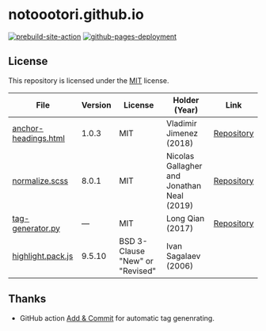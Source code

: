 # notoootori.github.io

[![prebuild-site-action](https://img.shields.io/github/workflow/status/NotoOotori/notoootori.github.io/prebuild-site?label=prebuild%20site&logo=github)](https://github.com/NotoOotori/notoootori.github.io/actions/workflows/prebuild-site.yml)
[![github-pages-deployment](https://img.shields.io/github/deployments/NotoOotori/notoootori.github.io/github-pages?label=github%20pages&logo=github)](https://github.com/NotoOotori/notoootori.github.io/deployments/activity_log?environment=github-pages)

## License

This repository is licensed under the [MIT](LICENSE.txt) license.

| File                            | Version | License                         | Holder (Year)                              | Link                                                         |
| ------------------------------- | ------- | ------------------------------- | ------------------------------------------ | ------------------------------------------------------------ |
| [anchor-headings.html](/_includes/anchor-headings.html) | 1.0.3   | MIT                             | Vladimir Jimenez (2018)                    | [Repository](https://github.com/allejo/jekyll-anchor-headings) |
| [normalize.scss](/_sass/normalize.scss)           | 8.0.1   | MIT                             | Nicolas Gallagher and Jonathan Neal (2019) | [Repository](https://github.com/necolas/normalize.css)       |
| [tag-generator.py](/tools/tag-generator.py)         | &mdash; | MIT                             | Long Qian (2017)                           | [Repository](https://github.com/qian256/qian256.github.io)   |
| [highlight.pack.js](/assets/js/highlight.pack.js)    | 9.5.10  | BSD 3-Clause "New" or "Revised" | Ivan Sagalaev (2006)                       |                                                              |

## Thanks

- GitHub action [Add & Commit](https://github.com/marketplace/actions/add-commit) for automatic tag genenrating.
